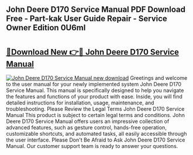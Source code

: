 ## John Deere D170 Service Manual PDF Download Free - Part-kak User Guide Repair - Service Owner Edition 0U6mI

# <h2><a href="http://bc9100.oget.top/?id=John+Deere+D170+Service+Manual">🔗Download New 👉🔴 John Deere D170 Service Manual</a></h2>

[![John Deere D170 Service Manual new download](https://i.imgur.com/5g1atiW.png)](http://bc9100.oget.top/?id=John+Deere+D170+Service+Manual)
Greetings and welcome to the user manual for your newly implemented system John Deere D170 Service Manual. This manual is specifically designed to help you navigate the features and functions of your product with ease. Inside, you will find detailed instructions for installation, usage, maintenance, and troubleshooting. Please Review the Legal Terms John Deere D170 Service Manual This product is subject to certain legal terms and conditions. John Deere D170 Service Manual offers users an impressive collection of advanced features, such as gesture control, hands-free operation, customizable shortcuts, and automated tasks, all easily accessible through the user interface. Please Don't Be Afraid to Ask John Deere D170 Service Manual. Our customer support team is ready to answer your questions.
